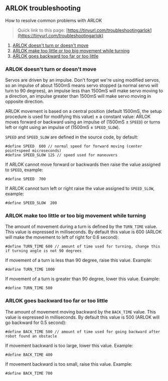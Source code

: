 ## ARLOK troubleshooting

How to resolve common problems with ARLOK

> Quick link to this page: [https://tinyurl.com/troubleshootingarlok](https://tinyurl.com/troubleshootingarlok)

1) [ARLOK doesn't turn or doesn't move](#movement)
2) [ARLOK make too little or too big movement while turning](#turning)
3) [ARLOK goes backward too far or too little](#backward)

### <a name="movement"></a> ARLOK doesn't turn or doesn't move

Servos are driven by an impulse. Don't forget we're using modified servos, so an impulse of about 1500mS means servo stopped (a normal servo will turn to 90 degrees), an impulse less than 1500mS will make servo moving to a direction, an impulse greater than 1500mS will make servo moving in opposite direction.   

ARLOK movement is based on a central position (default 1500mS, the setup procedure is used for modifying this value) ± a constant value: ARLOK moves forward or backward using an impulse of (1500mS ± `SPEED`) or turns left or right using an impulse of (1500mS ± `SPEED_SLOW`).  

`SPEED` and `SPEED_SLOW` are defined in the source code, by default:

```
#define SPEED  600 // normal speed for forward moving (center point+speed microseconds)
#define SPEED_SLOW 125 // speed used for maneuvers
```

If ARLOK cannot move forward or backwards then raise the value assigned to `SPEED`, example:

```
#define SPEED  700
```

If ARLOK cannot turn left or right raise the value assigned to `SPEED_SLOW`, example:

```
#define SPEED_SLOW  200
```

### <a name="turning"></a> ARLOK make too little or too big movement while turning

The amount of movement during a turn is defined by the `TURN_TIME` value. This value is expressed in milliseconds. By default this value is 600 (ARLOK will make the movement to left of right for 0.6 second):

```
#define TURN_TIME 600 // amount of time used for turning, change this if turning angle is not 90 degrees
```

If movement of a turn is less than 90 degree, raise this value. Example:

```
#define TURN_TIME 1000 
```

If movement of a turn is greater than 90 degree, lower this value. Example:

```
#define TURN_TIME 500 
```

### <a name="backward"></a> ARLOK goes backward too far or too little

The amount of movement moving backward by the `BACK_TIME` value. This value is expressed in milliseconds. By default this value is 500 (ARLOK will go backward for 0.5 second):

```
#define BACK_TIME 500 // amount of time used for going backward after robot found an obstacle
```

If movement backward is too large, lower this value. Example:

```
#define BACK_TIME 400 
```

If movement backward is too small, raise this value. Example:

```
#define BACK_TIME 700 
```